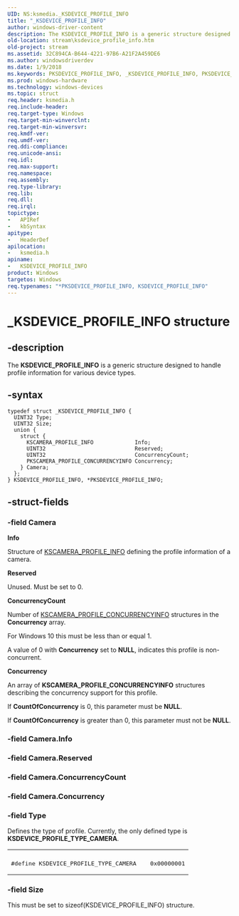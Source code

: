 ```yaml
---
UID: NS:ksmedia._KSDEVICE_PROFILE_INFO
title: "_KSDEVICE_PROFILE_INFO"
author: windows-driver-content
description: The KSDEVICE_PROFILE_INFO is a generic structure designed to handle profile information for various device types.
old-location: stream\ksdevice_profile_info.htm
old-project: stream
ms.assetid: 32C894CA-B644-4221-97B6-A21F2A459DE6
ms.author: windowsdriverdev
ms.date: 1/9/2018
ms.keywords: PKSDEVICE_PROFILE_INFO, _KSDEVICE_PROFILE_INFO, PKSDEVICE_PROFILE_INFO structure pointer [Streaming Media Devices], *PKSDEVICE_PROFILE_INFO, ksmedia/KSDEVICE_PROFILE_INFO, ksmedia/PKSDEVICE_PROFILE_INFO, KSDEVICE_PROFILE_INFO, stream.ksdevice_profile_info, KSDEVICE_PROFILE_INFO structure [Streaming Media Devices]
ms.prod: windows-hardware
ms.technology: windows-devices
ms.topic: struct
req.header: ksmedia.h
req.include-header: 
req.target-type: Windows
req.target-min-winverclnt: 
req.target-min-winversvr: 
req.kmdf-ver: 
req.umdf-ver: 
req.ddi-compliance: 
req.unicode-ansi: 
req.idl: 
req.max-support: 
req.namespace: 
req.assembly: 
req.type-library: 
req.lib: 
req.dll: 
req.irql: 
topictype:
-	APIRef
-	kbSyntax
apitype:
-	HeaderDef
apilocation:
-	ksmedia.h
apiname:
-	KSDEVICE_PROFILE_INFO
product: Windows
targetos: Windows
req.typenames: "*PKSDEVICE_PROFILE_INFO, KSDEVICE_PROFILE_INFO"
---
```


# _KSDEVICE_PROFILE_INFO structure


## -description


The <b>KSDEVICE_PROFILE_INFO</b> is a generic structure designed to handle profile information for various device types.


## -syntax


````
typedef struct _KSDEVICE_PROFILE_INFO {
  UINT32 Type;
  UINT32 Size;
  union {
    struct {
      KSCAMERA_PROFILE_INFO             Info;
      UINT32                            Reserved;
      UINT32                            ConcurrencyCount;
      PKSCAMERA_PROFILE_CONCURRENCYINFO Concurrency;
    } Camera;
  };
} KSDEVICE_PROFILE_INFO, *PKSDEVICE_PROFILE_INFO;
````


## -struct-fields




### -field Camera

<b>Info</b>

Structure of <a href="..\ksmedia\ns-ksmedia-_kscamera_profile_info.md">KSCAMERA_PROFILE_INFO</a> defining the profile information of a camera.

<b>Reserved</b>

Unused.  Must be set to 0.

<b>ConcurrencyCount</b>

Number of <a href="..\ksmedia\ns-ksmedia-_kscamera_profile_concurrencyinfo.md">KSCAMERA_PROFILE_CONCURRENCYINFO</a> structures in the <b>Concurrency</b> array.

For Windows 10 this must be less than or equal 1.

A value of 0 with <b>Concurrency</b> set to <b>NULL</b>, indicates this profile is non-concurrent.

<b>Concurrency</b>

An array of <b>KSCAMERA_PROFILE_CONCURRENCYINFO</b> structures describing the concurrency support for this profile.

If <b>CountOfConcurrency</b> is 0, this parameter must be <b>NULL</b>.

If <b>CountOfConcurrency</b> is greater than 0, this parameter must not be <b>NULL</b>.


### -field Camera.Info

 


### -field Camera.Reserved

 


### -field Camera.ConcurrencyCount

 


### -field Camera.Concurrency

 


### -field Type

Defines the type of profile. Currently, the only defined type is <b>KSDEVICE_PROFILE_TYPE_CAMERA</b>.
<div class="code"><span codelanguage=""><table>
<tr>
<th></th>
</tr>
<tr>
<td>
<pre>#define KSDEVICE_PROFILE_TYPE_CAMERA    0x00000001</pre>
</td>
</tr>
</table></span></div>

### -field Size

This must be set to sizeof(KSDEVICE_PROFILE_INFO) structure.


